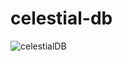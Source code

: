 # celestial-db
![celestialDB](https://user-images.githubusercontent.com/76676547/199683403-f894a1a7-ac9b-49e7-8111-50dd744ea131.png)
